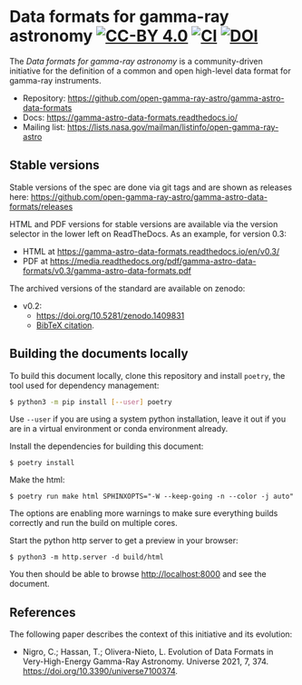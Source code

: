 # Data formats for gamma-ray astronomy [![CC-BY 4.0](https://licensebuttons.net/l/by/4.0/88x31.png)](https://creativecommons.org/licenses/by/4.0/) [![CI](https://github.com/open-gamma-ray-astro/gamma-astro-data-formats/actions/workflows/ci.yml/badge.svg)](https://github.com/open-gamma-ray-astro/gamma-astro-data-formats/actions/workflows/ci.yml) [![DOI](https://zenodo.org/badge/DOI/10.5281/zenodo.1409830.svg)](https://doi.org/10.5281/zenodo.1409830)

The _Data formats for gamma-ray astronomy_ is a community-driven initiative for the definition of a common and open high-level data format for gamma-ray instruments.

* Repository: https://github.com/open-gamma-ray-astro/gamma-astro-data-formats
* Docs: https://gamma-astro-data-formats.readthedocs.io/
* Mailing list: https://lists.nasa.gov/mailman/listinfo/open-gamma-ray-astro

## Stable versions

Stable versions of the spec are done via git tags and are shown as releases here:
https://github.com/open-gamma-ray-astro/gamma-astro-data-formats/releases

HTML and PDF versions for stable versions are available via the version selector
in the lower left on ReadTheDocs. As an example, for version 0.3:

- HTML at <https://gamma-astro-data-formats.readthedocs.io/en/v0.3/>
- PDF at <https://media.readthedocs.org/pdf/gamma-astro-data-formats/v0.3/gamma-astro-data-formats.pdf>


The archived versions of the standard are available on zenodo:
- v0.2:
  - <https://doi.org/10.5281/zenodo.1409831>
  - [BibTeX citation](https://zenodo.org/record/1409831/export/hx#.W5EBLNgzY_U).

## Building the documents locally

To build this document locally, clone this repository and install `poetry`,
the tool used for dependency management:
```bash
$ python3 -m pip install [--user] poetry
```
Use `--user` if you are using a system python installation, leave it out if
you are in a virtual environment or conda environment already.

Install the dependencies for building this document:
```
$ poetry install
```

Make the html:
```
$ poetry run make html SPHINXOPTS="-W --keep-going -n --color -j auto"
```

The options are enabling more warnings to make sure everything builds correctly
and run the build on multiple cores.

Start the python http server to get a preview in your browser:
```
$ python3 -m http.server -d build/html
```

You then should be able to browse <http://localhost:8000> and see the document.

## References

The following paper describes the context of this initiative and its evolution:

- Nigro, C.; Hassan, T.; Olivera-Nieto, L. Evolution of Data Formats in Very-High-Energy Gamma-Ray Astronomy. Universe 2021, 7, 374. https://doi.org/10.3390/universe7100374.

